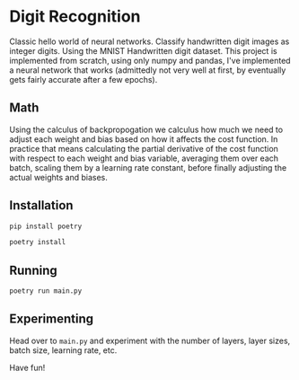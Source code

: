 # Digit Recognition

Classic hello world of neural networks. Classify handwritten digit images as integer digits. Using the MNIST Handwritten digit dataset.
This project is implemented from scratch, using only numpy and pandas, I've implemented a neural network that works (admittedly not very well at first, by eventually gets fairly accurate after a few epochs).

## Math

Using the calculus of backpropogation we calculus how much we need to adjust each weight and bias based on how it affects the cost function.
In practice that means calculating the partial derivative of the cost function with respect to each weight and bias variable, averaging them over each batch, scaling them by a learning rate constant, before finally adjusting the actual weights and biases.

## Installation

```bash
pip install poetry

poetry install
```

## Running

```py
poetry run main.py
```

## Experimenting

Head over to `main.py` and experiment with the number of layers, layer sizes, batch size, learning rate, etc.

Have fun!

